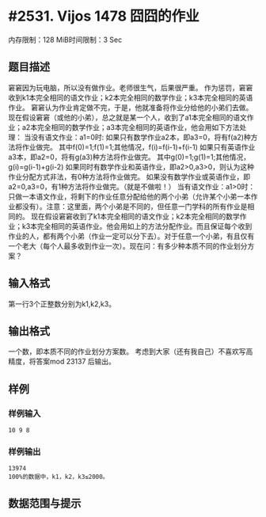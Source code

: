 # #2531. Vijos 1478 囧囧的作业

内存限制：128 MiB时间限制：3 Sec

## 题目描述

窘窘因为玩电脑，所以没有做作业。老师很生气，后果很严重。 
作为惩罚，窘窘收到k1本完全相同的语文作业；k2本完全相同的数学作业；k3本完全相同的英语作业。 
窘窘认为作业肯定做不完，于是，他就准备将作业分给他的小弟们去做。 
现在假设窘窘（或他的小弟），总之就是某一个人，收到了a1本完全相同的语文作业；a2本完全相同的数学作业；a3本完全相同的英语作业，他会用如下方法处理： 
当没有语文作业：a1=0时: 
如果只有数学作业a2本，即a3=0，将有f(a2)种方法将作业做完。 
其中f(0)=1;f(1)=1;其他情况，f(i)=f(i-1)+f(i-1) 
如果只有英语作业a3本，即a2=0，将有g(a3)种方法将作业做完。 
其中g(0)=1;g(1)=1;其他情况，g(i)=g(i-1)+g(i-2) 
如果同时有数学作业和英语作业，即a2>0,a3>0，则认为这种作业分配方式非法，有0种方法将作业做完。 
如果没有数学作业或英语作业，即a2=0,a3=0，有1种方法将作业做完。（就是不做啦！） 
当有语文作业：a1>0时： 
只做一本语文作业，将剩下的作业任意分配给他的两个小弟（允许某个小弟一本作业都没有）。注意：这里面，两个小弟是不同的，但任意一门学科的所有作业是相同的。 
现在假设窘窘收到了k1本完全相同的语文作业；k2本完全相同的数学作业；k3本完全相同的英语作业。他会用如上的方法分配作业。而且保证每个收到作业的人，都有两个小弟（作业一定可以分下去）。对于任意一个小弟，有且仅有一个老大（每个人最多收到作业一次）。现在问：有多少种本质不同的作业划分方案？ 

## 输入格式


第一行3个正整数分别为k1,k2,k3。 

## 输出格式

一个数，即本质不同的作业划分方案数。 
考虑到大家（还有我自己）不喜欢写高精度，将答案mod 23137 后输出。 

## 样例

### 样例输入

    
    10 9 8
    
    
    
    

### 样例输出

    
    
    13974
    100%的数据中，k1，k2，k3≤2000。
    
    
    

## 数据范围与提示
